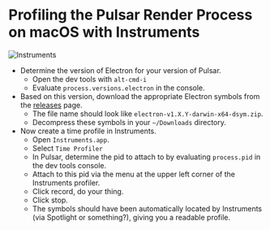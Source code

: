 # Profiling the Pulsar Render Process on macOS with Instruments

![Instruments](https://cloud.githubusercontent.com/assets/1789/14193295/d503db7a-f760-11e5-88bf-fe417c0cd913.png)

* Determine the version of Electron for your version of Pulsar.
  * Open the dev tools with `alt-cmd-i`
  * Evaluate `process.versions.electron` in the console.
* Based on this version, download the appropriate Electron symbols from the [releases](https://github.com/atom/electron/releases) page.
  * The file name should look like `electron-v1.X.Y-darwin-x64-dsym.zip`.
  * Decompress these symbols in your `~/Downloads` directory.
* Now create a time profile in Instruments.
  * Open `Instruments.app`.
  * Select `Time Profiler`
  * In Pulsar, determine the pid to attach to by evaluating `process.pid` in the dev tools console.
  * Attach to this pid via the menu at the upper left corner of the Instruments profiler.
  * Click record, do your thing.
  * Click stop.
  * The symbols should have been automatically located by Instruments (via Spotlight or something?), giving you a readable profile.
